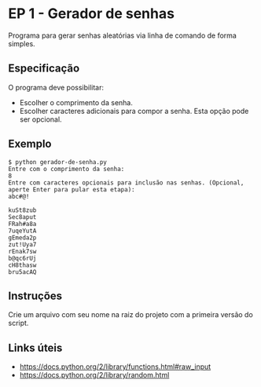 EP 1 - Gerador de senhas
=========

Programa para gerar senhas aleatórias via linha de comando de forma simples.

Especificação
----------

O programa deve possibilitar:

  - Escolher o comprimento da senha.
  - Escolher caracteres adicionais para compor a senha. Esta opção pode ser opcional.

Exemplo
-------

    $ python gerador-de-senha.py
    Entre com o comprimento da senha:
    8
    Entre com caracteres opcionais para inclusão nas senhas. (Opcional, aperte Enter para pular esta etapa):
    abc#@!

    kuSt8zub
    Sec8aput
    FRah#a8a
    7uqeYutA
    gEmeda2p
    zut!Uya7
    rEnak7sw
    b@qc6rUj
    cH8thasw
    bru5acAQ

Instruções
--------

Crie um arquivo com seu nome na raiz do projeto com a primeira versão do script.


Links úteis
---------

   - https://docs.python.org/2/library/functions.html#raw_input
   - https://docs.python.org/2/library/random.html